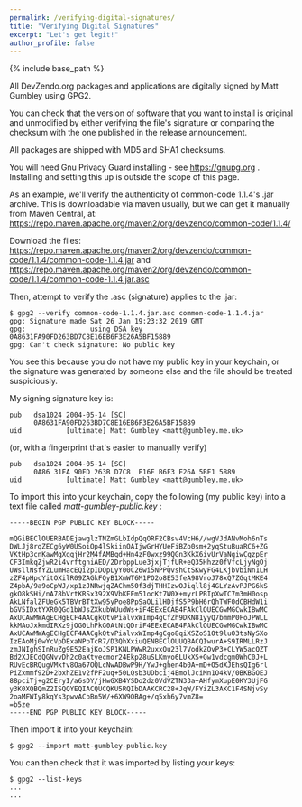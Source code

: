 ```yaml
---
permalink: /verifying-digital-signatures/
title: "Verifying Digital Signatures"
excerpt: "Let's get legit!"
author_profile: false
---
```


{% include base_path %}

All DevZendo.org packages and applications are digitally signed by Matt Gumbley using GPG2.

You can check that the version of software that you want to install is original and
unmodified by either verifying the file's signature or comparing the checksum with the one
published in the release announcement.

All packages are shipped with MD5 and SHA1 checksums.

You will need Gnu Privacy Guard installing - see https://gnupg.org .
Installing and setting this up is outside the scope of this page.

As an example, we'll verify the authenticity of common-code 1.1.4's .jar archive. This is
downloadable via maven usually, but we can get it manually from Maven Central, at:
https://repo.maven.apache.org/maven2/org/devzendo/common-code/1.1.4/

Download the files:
https://repo.maven.apache.org/maven2/org/devzendo/common-code/1.1.4/common-code-1.1.4.jar
and
https://repo.maven.apache.org/maven2/org/devzendo/common-code/1.1.4/common-code-1.1.4.jar.asc

Then, attempt to verify the .asc (signature) applies to the .jar:
```
$ gpg2 --verify common-code-1.1.4.jar.asc common-code-1.1.4.jar
gpg: Signature made Sat 26 Jan 19:23:32 2019 GMT
gpg:                using DSA key 0A8631FA90FD263BD7C8E16EB6F3E26A5BF15889
gpg: Can't check signature: No public key
```

You see this because you do not have my public key in your keychain, or the signature was generated by someone else
and the file should be treated suspiciously.

My signing signature key is:
```
pub   dsa1024 2004-05-14 [SC]
      0A8631FA90FD263BD7C8E16EB6F3E26A5BF15889
uid           [ultimate] Matt Gumbley <matt@gumbley.me.uk>
``` 
(or, with a fingerprint that's easier to manually verify)
```
pub   dsa1024 2004-05-14 [SC]
      0A86 31FA 90FD 263B D7C8  E16E B6F3 E26A 5BF1 5889
uid           [ultimate] Matt Gumbley <matt@gumbley.me.uk>
```

To import this into your keychain, copy the following (my public key) into a text file
called *matt-gumbley-public.key* :
```
-----BEGIN PGP PUBLIC KEY BLOCK-----

mQGiBEClOUERBADEjawglzTNZmGLbIdpQqORF2CBsv4VcH6//wgVJdANvMoh6nTs
DWLJj8rqZECg6yW0USoiOp4lSkiinOAIjwGrHYUeFiBZo0sm+2yqStuBuaRC6+ZG
VKtHp3cnKawMqXqqjHr2M4fAMBqd+Hn4zF0wxz99QGn3KkX6ivUrVaNgiwCgzpEr
CF3ImkqZjwR2i4vrftgniAED/2DrbppLue3jxjTjfUR+eQ35Hhzz0fVfcLjyNgOj
UWsllNsfYZLumHacEQi2pIDQpLyY00C26wi5NPPQvshCtSKwyFG4LKjbVbiNn1LH
zZF4pHpcYitOXilR09ZAGkFQyB1XmWT6M1PO2o8E53feA98VroJ78xQ7ZGqtMKE4
Z4pbA/9a9oCpWJ/xp1zJNRwjqZAChm50f3djTHHIzwOJiqll8j4GLYzAvPJPG6kS
gkO8kSHi/nA78bVrtKRSx392X9VbKEEm51ocKt7W0X+myrLPBIpXwTC7m3mH0osp
AkLNfalZFUeGk5TBVrBTtXw95yPoe8PpSaOLilHDjfS5P9bH6rQhTWF0dCBHdW1i
bGV5IDxtYXR0QGd1bWJsZXkubWUudWs+iF4EExECAB4FAkClOUECGwMGCwkIBwMC
AxUCAwMWAgECHgECF4AACgkQtvPialvxWImp4gCfZh9DKN81yyQ7bmmP0FoJPWLL
kkMAoJxkmdIRXz9jOG0LhPkG0AtNtQDriF4EExECAB4FAkClOUECGwMGCwkIBwMC
AxUCAwMWAgECHgECF4AACgkQtvPialvxWImp4gCgo8qiXSZoS10t9luO3tsNySXo
IzEAoMj0wYcVpDExaNPpTcR7/D3QhXxiuQENBEClOUUQBACQIwurA+S9IRMLLRzJ
zmJNIghSInRuZg9E52EajKoJSP1KNLPWwR2uxxQu23l7VodkZOvP3+CLYW5acQZT
Bd2XJECdQGNvvDh2c0aXtyecmor24Ekp28uSLKmyo6LUkXS+Gw1vdcgm0WhC0J+L
RUvEcBRQugVMkfv8Oa67OQLcNwADBwP9H/YwJ+ghen4b0A+mD+O5dXJEhsQIg6rl
PiZxmmf92D+2bxhZE1v2fPF2uq+50LQsb3UDbcij4EmolJciMn1O4kV/0BKBGOEJ
88pciTj+g2CEryI/a6sDY/jHwGXB4YSDo2dz0VdVZTN33a+AHfymXupE0KY3UjFG
y3K0XQBQmZ2ISQQYEQIACQUCQKU5RQIbDAAKCRC28+JqW/FYiZL3AKC1F4SNjvSy
2oaMFWIy8kqYs3pwvACbBn5W/+6XW9OBAg+/q5xh6y7vmZ8=
=b5ze
-----END PGP PUBLIC KEY BLOCK-----
```

Then import it into your keychain:

```
$ gpg2 --import matt-gumbley-public.key
```

You can then check that it was imported by listing your keys:
```
$ gpg2 --list-keys
...
...
```